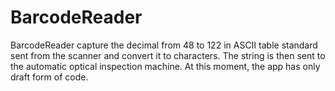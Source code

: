 # BarcodeReader
BarcodeReader capture the decimal from 48 to 122 in ASCII table standard sent from the scanner and convert it to characters. The string is then sent to the automatic optical inspection machine. At this moment, the app has only draft form of code.
